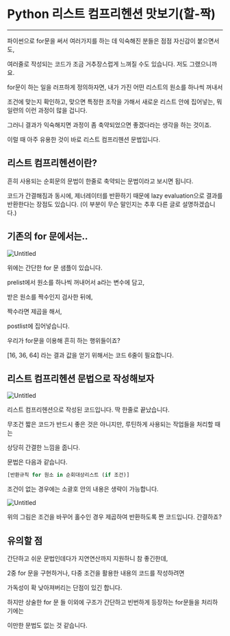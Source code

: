 # Python 리스트 컴프리헨션 맛보기(할-짝)

---

파이썬으로 for문을 써서 여러가지를 하는 데 익숙해진 분들은 점점 자신감이 붙으면서도,

여러줄로 작성되는 코드가 조금 거추장스럽게 느껴질 수도 있습니다. 저도 그랬으니까요.

for문이 하는 일을 러프하게 정의하자면, 내가 가진 어떤 리스트의 원소를 하나씩 꺼내서

조건에 맞는지 확인하고, 맞으면 특정한 조작을 가해서 새로운 리스트 안에 집어넣는, 뭐 일련의 이런 과정이 많을 겁니다.

그러니 결과가 익숙해지면 과정이 좀 축약되었으면 좋겠다라는 생각을 하는 것이죠.

이럴 때 아주 유용한 것이 바로 리스트 컴프리헨션 문법입니다.

## 리스트 컴프리헨션이란?

흔히 사용되는 순회문의 문법이 한줄로 축약되는 문법이라고 보시면 됩니다. 

코드가 간결해짐과 동시에, 제너레이터를 반환하기 때문에 lazy evaluation으로 결과를 반환한다는 장점도 있습니다. (이 부분이 무슨 말인지는 추후 다른 글로 설명하겠습니다.)

## 기존의 for 문에서는..

![Untitled](Python%20%E1%84%85%E1%85%B5%E1%84%89%E1%85%B3%E1%84%90%E1%85%B3%20%E1%84%8F%E1%85%A5%E1%86%B7%E1%84%91%E1%85%B3%E1%84%85%E1%85%B5%E1%84%92%E1%85%A6%E1%86%AB%E1%84%89%E1%85%A7%E1%86%AB%20%E1%84%86%E1%85%A1%E1%86%BA%E1%84%87%E1%85%A9%E1%84%80%E1%85%B5(%E1%84%92%E1%85%A1%E1%86%AF-%E1%84%8D%E1%85%A1%E1%86%A8)%2077c4d787ab834a229b672db5e471d820/Untitled.png)

위에는 간단한 for 문 샘플이 있습니다.

prelist에서 원소를 하나씩 꺼내어서 a라는 변수에 담고,

받은 원소를 짝수인지 검사한 뒤에,

짝수라면 제곱을 해서,

postlist에 집어넣습니다.

우리가 for문을 이용해 흔히 하는 행위들이죠?

[16, 36, 64] 라는 결과 값을 얻기 위해서는 코드 6줄이 필요합니다.

## 리스트 컴프리헨션 문법으로 작성해보자

![Untitled](Python%20%E1%84%85%E1%85%B5%E1%84%89%E1%85%B3%E1%84%90%E1%85%B3%20%E1%84%8F%E1%85%A5%E1%86%B7%E1%84%91%E1%85%B3%E1%84%85%E1%85%B5%E1%84%92%E1%85%A6%E1%86%AB%E1%84%89%E1%85%A7%E1%86%AB%20%E1%84%86%E1%85%A1%E1%86%BA%E1%84%87%E1%85%A9%E1%84%80%E1%85%B5(%E1%84%92%E1%85%A1%E1%86%AF-%E1%84%8D%E1%85%A1%E1%86%A8)%2077c4d787ab834a229b672db5e471d820/Untitled%201.png)

리스트 컴프리헨션으로 작성된 코드입니다. 딱 한줄로 끝났습니다.

무조건 짧은 코드가 반드시 좋은 것은 아니지만, 루틴하게 사용되는 작업들을 처리할 때는

상당히 간결한 느낌을 줍니다.

문법은 다음과 같습니다.

```python
[반환규칙 for 원소 in 순회대상리스트 (if 조건)]
```

조건이 없는 경우에는 소괄호 안의 내용은 생략이 가능합니다.

![Untitled](Python%20%E1%84%85%E1%85%B5%E1%84%89%E1%85%B3%E1%84%90%E1%85%B3%20%E1%84%8F%E1%85%A5%E1%86%B7%E1%84%91%E1%85%B3%E1%84%85%E1%85%B5%E1%84%92%E1%85%A6%E1%86%AB%E1%84%89%E1%85%A7%E1%86%AB%20%E1%84%86%E1%85%A1%E1%86%BA%E1%84%87%E1%85%A9%E1%84%80%E1%85%B5(%E1%84%92%E1%85%A1%E1%86%AF-%E1%84%8D%E1%85%A1%E1%86%A8)%2077c4d787ab834a229b672db5e471d820/Untitled%202.png)

위의 그림은 조건을 바꾸어 홀수인 경우 제곱하여 반환하도록 짠 코드입니다. 간결하죠?

## 유의할 점

간단하고 쉬운 문법인데다가 지연연산까지 지원하니 참 좋긴한데,

2중 for 문을 구현하거나, 다중 조건을 활용한 내용의 코드를 작성하려면

가독성이 확 낮아져버리는 단점이 있긴 합니다.

하지만 상술한 for 문 들 이외에 구조가 간단하고 빈번하게 등장하는 for문들을 처리하기에는

이만한 문법도 없는 것 같습니다.